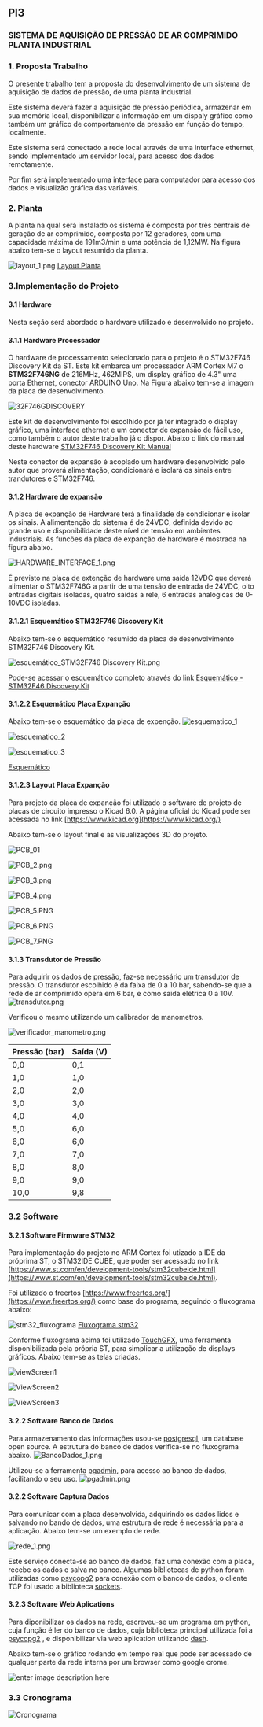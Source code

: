 ## PI3

### SISTEMA DE AQUISIÇÃO DE PRESSÃO DE AR COMPRIMIDO PLANTA INDUSTRIAL

### 1. Proposta Trabalho

O presente trabalho tem a proposta do desenvolvimento de um sistema de aquisição de dados de pressão, de uma planta industrial.

Este sistema deverá fazer a aquisição de pressão periódica, armazenar em sua memória local, disponibilizar a informação em um dispaly gráfico como também um gráfico de comportamento da pressão em função do tempo, localmente.

Este sistema será conectado a rede local através de uma interface ethernet, sendo implementado um servidor local, para acesso dos dados remotamente.

Por fim será implementado uma interface para computador para acesso dos dados e visualizão gráfica das variáveis.


### 2. Planta

A planta na qual será instalado os sistema é composta por três centrais de geração de ar comprimido, composta por 12 geradores, com uma capacidade máxima de 191m3/min e uma potência de 1,12MW.
Na figura abaixo tem-se o layout resumido da planta.

![layout_1.png](https://raw.githubusercontent.com/edneif/PI3/9d93a5eff6fc5123885bc35ade6224d1cf54fb85/pdf/figuras/layout_1.png)
[Layout Planta](https://github.com/edneif/PI3/blob/main/pdf/figuras/layout_1.pdf)


 ### 3.Implementação do Projeto

#### 3.1 Hardware
 
 Nesta seção será abordado o hardware utilizado e desenvolvido no projeto.
 
#### 3.1.1 Hardware Processador

O hardware de processamento selecionado para o projeto é o STM32F746 Discovery Kit da ST. 
Este kit embarca um processador ARM Cortex M7 o **STM32F746NG** de 216MHz, 462MIPS, um display gráfico de 4.3" uma porta Ethernet, conector ARDUINO Uno. Na Figura abaixo tem-se a imagem da placa de desenvolvimento.


![32F746GDISCOVERY](https://user-images.githubusercontent.com/47660021/162569096-981dd325-8ecb-4b37-af0f-9166579ac6fd.png)

Este kit de desenvolvimento foi escolhido por já ter integrado o display gráfico, uma interface ethernet e um conector de expansão de fácil uso, como também o autor deste trabalho já o dispor. Abaixo o link do manual deste hardware [STM32F746 Discovery Kit Manual](https://github.com/edneif/git/blob/main/pdf/um1907-discovery-kit-for-stm32f7-series-with-stm32f746ng-mcu-stmicroelectronics.pdf)

Neste conector de expansão é acoplado um hardware desenvolvido pelo autor que proverá  alimentação, condicionará e isolará os sinais entre trandutores e STM32F746.


#### 3.1.2 Hardware de expansão

A placa de expanção de Hardware terá a finalidade de condicionar e isolar os sinais. A alimentenção do sistema é de 24VDC, definida devido ao grande uso e disponibilidade deste nível de tensão em ambientes industriais. As funcões da placa de expanção de hardware é mostrada na figura abaixo.

![HARDWARE_INTERFACE_1.png](https://raw.githubusercontent.com/edneif/PI3/main/pdf/figuras/HARDWARE_INTERFACE_1.png)


É previsto na placa de extenção de hardware uma saída 12VDC que deverá alimentar o STM32F746G a partir de uma tensão de entrada de 24VDC, oito entradas digitais isoladas, quatro saídas a rele, 6 entradas analógicas de 0-10VDC isoladas.


#### 3.1.2.1 Esquemático STM32F746 Discovery Kit 

Abaixo tem-se o esquemático resumido da placa de desenvolvimento STM32F746 Discovery Kit.

![esquemático_STM32F746 Discovery Kit.png](https://raw.githubusercontent.com/edneif/PI3/main/pdf/figuras/esquem%C3%A1tico_STM32F746%20Discovery%20Kit.png)

Pode-se acessar o esquemático completo através do link [Esquemático -STM32F46 Discovery Kit](https://github.com/edneif/PI3/blob/f6d6d0a415206b4271bded015b3e382bf827c5eb/pdf/figuras/en.mb1191-F746NGH6-C01_schematic.pdf)


#### 3.1.2.2 Esquemático Placa Expanção

Abaixo tem-se o esquemático da placa de expenção.
![esquematico_1](https://raw.githubusercontent.com/edneif/PI3/main/pdf/figuras/ESQUEMATICO_1.png)


![esquematico_2](https://raw.githubusercontent.com/edneif/PI3/main/pdf/figuras/ESQUEMATICO_2.png)

![esquematico_3](https://raw.githubusercontent.com/edneif/PI3/main/pdf/figuras/ESQUEMATICO_3.png)

[Esquemático](https://github.com/edneif/PI3/blob/main/pdf/ESQUEM%C3%81TICO.pdf)

#### 3.1.2.3 Layout Placa Expanção

Para projeto da placa de expanção foi utilizado o software de projeto de placas de circuito impresso o  Kicad 6.0. A página oficial do Kicad pode ser acessada no link [https://www.kicad.org](https://www.kicad.org/)

Abaixo tem-se o layout final e as visualizações 3D do projeto.

![PCB_01](https://raw.githubusercontent.com/edneif/PI3/main/pdf/figuras/PCB_1.png)

![PCB_2.png](https://raw.githubusercontent.com/edneif/PI3/main/pdf/figuras/PCB_2.png)

![PCB_3.png](https://raw.githubusercontent.com/edneif/PI3/main/pdf/figuras/PCB_3.png)

![PCB_4.png](https://raw.githubusercontent.com/edneif/PI3/main/pdf/figuras/PCB_4.png)

![PCB_5.PNG](https://raw.githubusercontent.com/edneif/PI3/main/pdf/figuras/PCB_5.png)

![PCB_6.PNG](https://raw.githubusercontent.com/edneif/PI3/main/pdf/figuras/PCB_6.png)

![PCB_7.PNG](https://raw.githubusercontent.com/edneif/PI3/main/pdf/figuras/PCB_7.png)


#### 3.1.3 Transdutor de Pressão

Para adquirir os dados de pressão, faz-se necessário um transdutor de pressão. O transdutor escolhido é da faixa de 0 a 10 bar, sabendo-se que a rede de ar comprimido opera em 6 bar, e como saida elétrica 0 a 10V.
![transdutor.png](https://raw.githubusercontent.com/edneif/PI3/main/pdf/figuras/transdutor.png)

Verificou o  mesmo utilizando um calibrador de manometros.

![verificador_manometro.png](https://raw.githubusercontent.com/edneif/PI3/main/pdf/figuras/verificador_manometro.png)


|Pressão (bar)  | Saída (V)  |
|--|--|
| 0,0 | 0,1 |
| 1,0 | 1,0 |
| 2,0 | 2,0 |
| 3,0 | 3,0 |
| 4,0 | 4,0 |
| 5,0 | 6,0 |
| 6,0 | 6,0 |
| 7,0 | 7,0 |
| 8,0 | 8,0 |
| 9,0 | 9,0 |
| 10,0 | 9,8 |


### 3.2 Software

#### 3.2.1 Software Firmware STM32

Para  implementação do projeto no ARM Cortex foi utizado a IDE da próprima ST, o STM32IDE CUBE, que poder ser acessado no link [https://www.st.com/en/development-tools/stm32cubeide.html](https://www.st.com/en/development-tools/stm32cubeide.html).

Foi utilizado o freertos [https://www.freertos.org/](https://www.freertos.org/) como base do programa, seguindo o fluxograma  abaixo:

![stm32_fluxograma](https://raw.githubusercontent.com/edneif/PI3/main/pdf/figuras/fluxograma_stm32.png)
[Fluxograma stm32](https://github.com/edneif/PI3/blob/main/pdf/figuras/fluxograma_stm32.pdf)

Conforme fluxograma acima foi utilizado [TouchGFX](https://www.st.com/en/development-tools/touchgfxdesigner.html), uma ferramenta disponibilizada pela própria ST, para simplicar a utilização de displays gráficos. Abaixo tem-se as telas criadas.

![viewScreen1](https://raw.githubusercontent.com/edneif/PI3/main/pdf/figuras/Viewscreen1.png)

![ViewScreen2](https://raw.githubusercontent.com/edneif/PI3/main/pdf/figuras/Viewscreen2.png)

![ViewScreen3](https://raw.githubusercontent.com/edneif/PI3/main/pdf/figuras/Viewscreen3.png)

#### 3.2.2 Software Banco de Dados

Para armazenamento das informações usou-se [postgresql](https://www.postgresql.org/), um database open source. A estrutura do banco de dados verifica-se no fluxograma abaixo.
![BancoDados_1.png](https://raw.githubusercontent.com/edneif/PI3/main/pdf/figuras/BancoDados_1.png)

Utilizou-se a ferramenta [pgadmin](https://www.pgadmin.org/download/), para acesso ao banco de dados, facilitando o seu uso.
![pgadmin.png](https://raw.githubusercontent.com/edneif/PI3/main/pdf/figuras/pgadmin.png)

#### 3.2.2 Software Captura Dados

Para comunicar com a placa desenvolvida, adquirindo os dados lidos e salvando no bando de dados, uma estrutura de rede é necessária para a aplicação. Abaixo tem-se um exemplo de rede.

![rede_1.png](https://raw.githubusercontent.com/edneif/PI3/main/pdf/figuras/rede_1.png)

Este serviço conecta-se ao banco de dados, faz uma conexão com a placa, recebe os dados e salva no banco. Algumas bibliotecas de python foram utilizadas como [psycopg2](https://www.psycopg.org/docs/) para conexão com o banco de dados, o cliente TCP foi usado a biblioteca [sockets](https://docs.python.org/pt-br/3/howto/sockets.html).


#### 3.2.3 Software Web Aplications

Para diponibilizar os dados na rede, escreveu-se um programa em python, cuja função é ler do banco de dados, cuja biblioteca principal utilizada foi a [psycopg2](https://www.psycopg.org/docs/) , e disponibilizar via web aplication utilizando [dash](https://dash.plotly.com/).

Abaixo tem-se o gráfico rodando em tempo real que pode ser acessado de qualquer parte da rede interna por um browser como google crome.

![enter image description here](https://raw.githubusercontent.com/edneif/PI3/main/pdf/figuras/resultado_1.png)

### 3.3 Cronograma

![Cronograma](https://raw.githubusercontent.com/edneif/PI3/main/pdf/figuras/cronograma.png)